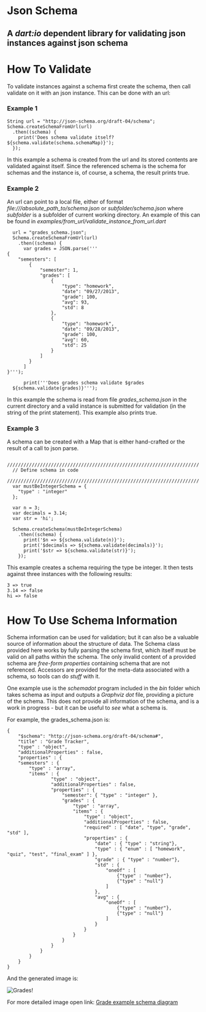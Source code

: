 # Json Schema

## A *dart:io* dependent library for validating json instances against json schema

# How To Validate

  To validate instances against a schema first create the schema, then
  call validate on it with an json instance. This can be done with an
  url:

### Example 1  

    String url = "http://json-schema.org/draft-04/schema";
    Schema.createSchemaFromUrl(url)
      .then((schema) {
        print('Does schema validate itself? ${schema.validate(schema.schemaMap)}');
      });

  In this example a schema is created from the url and its stored
  contents are validated against itself. Since the referenced schema
  is the schema for schemas and the instance is, of course, a schema,
  the result prints true.

### Example 2
  
  An url can point to a local file, either of format
  _file:///absolute\_path\_to/schema.json_ or _subfolder/schema.json_
  where _subfolder_ is a subfolder of current working directory. An
  example of this can be found in
  _examples/from\_url/validate\_instance\_from\_url.dart_

      url = "grades_schema.json";
      Schema.createSchemaFromUrl(url)
        .then((schema) {
          var grades = JSON.parse('''
    {
        "semesters": [
            {
                "semester": 1,
                "grades": [
                    {
                        "type": "homework",
                        "date": "09/27/2013",
                        "grade": 100,
                        "avg": 93,
                        "std": 8
                    },
                    {
                        "type": "homework",
                        "date": "09/28/2013",
                        "grade": 100,
                        "avg": 60,
                        "std": 25
                    }
                ]  
            }
          ]
    }''');
          
          print('''Does grades schema validate $grades
      ${schema.validate(grades)}''');

  In this example the schema is read from file _grades\_schema.json_
  in the current directory and a valid instance is submitted for
  validation (in the string of the print statement). This example also
  prints true.

### Example 3

  A schema can be created with a Map that is either hand-crafted or
  the result of a call to json parse.

      //////////////////////////////////////////////////////////////////////
      // Define schema in code
      //////////////////////////////////////////////////////////////////////
      var mustBeIntegerSchema = {
        "type" : "integer"
      };
    
      var n = 3;
      var decimals = 3.14;
      var str = 'hi';
    
      Schema.createSchema(mustBeIntegerSchema)
        .then((schema) {
          print('$n => ${schema.validate(n)}');
          print('$decimals => ${schema.validate(decimals)}');
          print('$str => ${schema.validate(str)}');
        });

  This example creates a schema requiring the type be integer. It then
  tests against three instances with the following results:

    3 => true
    3.14 => false
    hi => false

# How To Use Schema Information

  Schema information can be used for validation; but it can also be a
  valuable source of information about the structure of data. The
  Schema class provided here works by fully parsing the schema first,
  which itself must be valid on all paths within the schema. The only
  invalid content of a provided schema are _free-form properties_
  containing schema that are not referenced. Accessors are provided
  for the meta-data associated with a schema, so tools can do *stuff*
  with it. 

  One example use is the _schemadot_ program included in the _bin_
  folder which takes schema as input and outputs a _Graphviz_ _dot_
  file, providing a picture of the schema. This does not provide all
  information of the schema, and is a work in progress - but it can be
  useful to *see* what a schema is.

  For example, the grades_schema.json is:

    {
        "$schema": "http://json-schema.org/draft-04/schema#",
        "title" : "Grade Tracker",
        "type" : "object",
        "additionalProperties" : false,
        "properties" : {
    	"semesters" : {
    	    "type" : "array",
    	    "items" : {
                    "type" : "object",
                    "additionalProperties" : false,
                    "properties" : {
                        "semester": { "type" : "integer" },
                        "grades" : {
                            "type" : "array",
                            "items" : {
                                "type" : "object",
                                "additionalProperties" : false,
                                "required" : [ "date", "type", "grade", "std" ],
                                "properties" : {
                                    "date" : { "type" : "string"},
                                    "type" : { "enum" : [ "homework", "quiz", "test", "final_exam" ] },
                                    "grade" : { "type" : "number"},
                                    "std" : { 
                                        "oneOf" : [ 
                                            {"type" : "number"}, 
                                            {"type" : "null"}
                                        ] 
                                    },
                                    "avg" : { 
                                        "oneOf" : [ 
                                            {"type" : "number"}, 
                                            {"type" : "null"}
                                        ] 
                                    }
                                }
                            }
                        }
                    }
                }
      	    }
        }
    }

  And the generated image is:

  ![Grades!](https://raw.github.com/patefacio/json_schema/master/examples/from_url/grades_schema.png)  

  For more detailed image open link:
  <a href="https://raw.github.com/patefacio/json_schema/master/examples/from_url/grades_schema.png"
  target="_blank">Grade example schema diagram</a>


